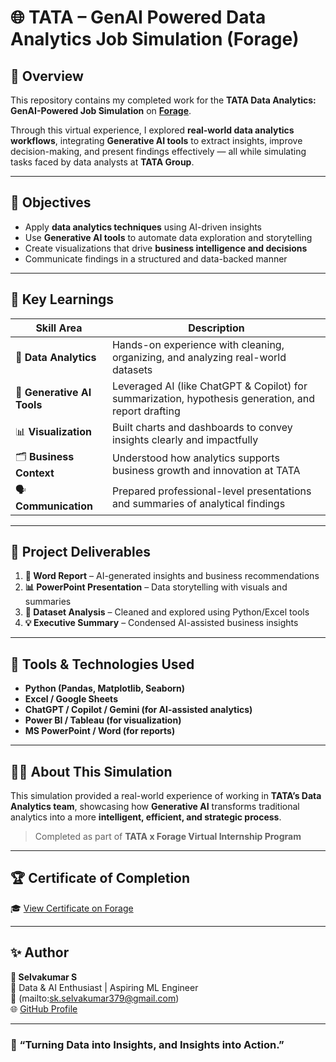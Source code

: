 # 🌐 TATA – GenAI Powered Data Analytics Job Simulation (Forage)



## 🚀 Overview

This repository contains my completed work for the **TATA Data Analytics: GenAI-Powered Job Simulation** on **[Forage](https://www.theforage.com/)**.

Through this virtual experience, I explored **real-world data analytics workflows**, integrating **Generative AI tools** to extract insights, improve decision-making, and present findings effectively — all while simulating tasks faced by data analysts at **TATA Group**.

---

## 🎯 Objectives

- Apply **data analytics techniques** using AI-driven insights  
- Use **Generative AI tools** to automate data exploration and storytelling  
- Create visualizations that drive **business intelligence and decisions**  
- Communicate findings in a structured and data-backed manner  

---

## 🧠 Key Learnings

| Skill Area | Description |
|-------------|--------------|
| 🧩 **Data Analytics** | Hands-on experience with cleaning, organizing, and analyzing real-world datasets |
| 🤖 **Generative AI Tools** | Leveraged AI (like ChatGPT & Copilot) for summarization, hypothesis generation, and report drafting |
| 📊 **Visualization** | Built charts and dashboards to convey insights clearly and impactfully |
| 🗂️ **Business Context** | Understood how analytics supports business growth and innovation at TATA |
| 🗣️ **Communication** | Prepared professional-level presentations and summaries of analytical findings |

---

## 🧾 Project Deliverables

1. **📘 Word Report** – AI-generated insights and business recommendations  
2. **📊 PowerPoint Presentation** – Data storytelling with visuals and summaries  
3. **🧮 Dataset Analysis** – Cleaned and explored using Python/Excel tools  
4. **💡 Executive Summary** – Condensed AI-assisted business insights  

---

## 🧰 Tools & Technologies Used

- **Python (Pandas, Matplotlib, Seaborn)**  
- **Excel / Google Sheets**  
- **ChatGPT / Copilot / Gemini (for AI-assisted analytics)**  
- **Power BI / Tableau (for visualization)**  
- **MS PowerPoint / Word (for reports)**  

---

## 🧑‍💻 About This Simulation

This simulation provided a real-world experience of working in **TATA’s Data Analytics team**, showcasing how **Generative AI** transforms traditional analytics into a more **intelligent, efficient, and strategic process**.

> Completed as part of **TATA x Forage Virtual Internship Program**

---

## 🏆 Certificate of Completion

🎓 [View Certificate on Forage](https://www.theforage.com/completion-certificates/ifobHAoMjQs9s6bKS/gMTdCXwDdLYoXZ3wG_ifobHAoMjQs9s6bKS_p4aDGkugw8dRD3HhD_1759684672907_completion_certificate.pdf)  

---

## ✨ Author

**👤 Selvakumar S**  
💼 Data & AI Enthusiast | Aspiring ML Engineer  
📧 (mailto:sk.selvakumar379@gmail.com)  
🌐 [GitHub Profile](https://github.com/SelvaS7)  

---

### 🌟 “Turning Data into Insights, and Insights into Action.”
